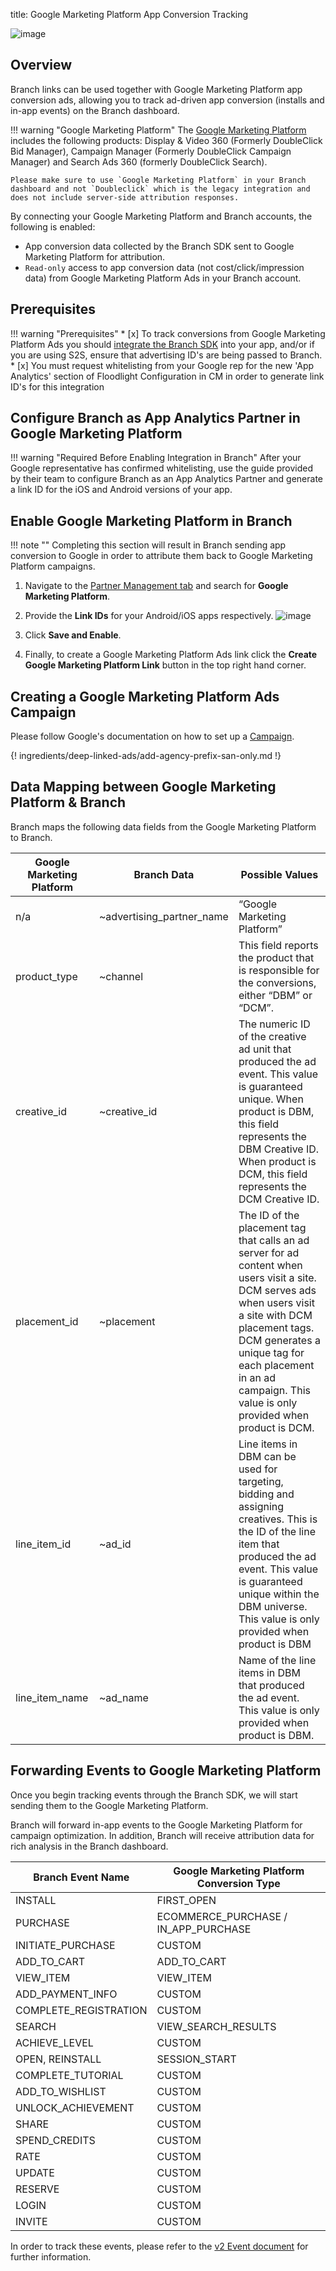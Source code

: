 title: Google Marketing Platform App Conversion Tracking

![image](https://cdn.branch.io/branch-assets/ad-partner-manager//gmp-logo-1557768658464.png)

## Overview

Branch links can be used together with Google Marketing Platform app conversion ads, allowing you to track ad-driven app conversion (installs and in-app events) on the Branch dashboard.

!!! warning "Google Marketing Platform"
	The [Google Marketing Platform](https://support.google.com/dcm/answer/9015629?hl=en) includes the following products: Display & Video 360 (Formerly DoubleClick Bid Manager), Campaign Manager (Formerly DoubleClick Campaign Manager) and Search Ads 360 (formerly DoubleClick Search).

	Please make sure to use `Google Marketing Platform` in your Branch dashboard and not `Doubleclick` which is the legacy integration and does not include server-side attribution responses.

By connecting your Google Marketing Platform and Branch accounts, the following is enabled:

- App conversion data collected by the Branch SDK sent to Google Marketing Platform for attribution.
- `Read-only` access to app conversion data (not cost/click/impression data) from Google Marketing Platform Ads in your Branch account.

## Prerequisites

!!! warning "Prerequisites"
	* [x] To track conversions from Google Marketing Platform Ads you should [integrate the Branch SDK](https://docs.branch.io/resources/native-sdks-and-plugins/) into your app, and/or if you are using S2S, ensure that advertising ID's are being passed to Branch. 
	* [x] You must request whitelisting from your Google rep for the new 'App Analytics' section of Floodlight Configuration in CM in order to generate link ID's for this integration

## Configure Branch as App Analytics Partner in Google Marketing Platform

!!! warning "Required Before Enabling Integration in Branch"
	After your Google representative has confirmed whitelisting, use the guide provided by their team to configure Branch as an App Analytics Partner and generate a link ID for the iOS and Android versions of your app.

## Enable Google Marketing Platform in Branch

!!! note ""
	Completing this section will result in Branch sending app conversion to Google in order to attribute them back to Google Marketing Platform campaigns.

1. Navigate to the [Partner Management tab](https://dashboard.branch.io/ads/partner-management) and search for **Google Marketing Platform**.

1. Provide the **Link IDs** for your Android/iOS apps respectively.
	![image](/_assets/img/pages/deep-linked-ads/google-marketing-platform/google-marketing-platform-enable.png)
1. Click **Save and Enable**.

1. Finally, to create a Google Marketing Platform Ads link click the **Create Google Marketing Platform Link** button in the top right hand corner.

## Creating a Google Marketing Platform Ads Campaign

Please follow Google's documentation on how to set up a [Campaign](https://support.google.com/dcm/answer/2838056?visit_id=636933638406934064-1262523168&ref_topic=2834022&rd=1).

{! ingredients/deep-linked-ads/add-agency-prefix-san-only.md !}

## Data Mapping between Google Marketing Platform & Branch

Branch maps the following data fields from the Google Marketing Platform to Branch.

Google Marketing Platform | Branch Data | Possible Values
--- | --- | ---
n/a | ~advertising_partner_name | “Google Marketing Platform”
product_type | ~channel | This field reports the product that is responsible for the conversions, either “DBM” or “DCM”.
creative_id | ~creative_id | The numeric ID of the creative ad unit that produced the ad event. This value is guaranteed unique. When product is DBM, this field represents the DBM Creative ID. When product is DCM, this field represents the DCM Creative ID.
placement_id | ~placement | The ID of the placement tag that calls an ad server for ad content when users visit a site. DCM serves ads when users visit a site with DCM placement tags. DCM generates a unique tag for each placement in an ad campaign. This value is only provided when product is DCM.
line_item_id | ~ad_id | Line items in DBM can be used for targeting, bidding and assigning creatives. This is the ID of the line item that produced the ad event. This value is guaranteed unique within the DBM universe. This value is only provided when product is DBM
line_item_name | ~ad_name | Name of the line items in DBM that produced the ad event. This value is only provided when product is DBM.

## Forwarding Events to Google Marketing Platform

Once you begin tracking events through the Branch SDK, we will start sending them to the Google Marketing Platform.

Branch will forward in-app events to the Google Marketing Platform for campaign optimization. In addition, Branch will receive attribution data for rich analysis in the Branch dashboard.

Branch Event Name | Google Marketing Platform Conversion Type
--- | ---
INSTALL | FIRST_OPEN
PURCHASE | ECOMMERCE_PURCHASE / IN_APP_PURCHASE
INITIATE_PURCHASE | CUSTOM
ADD_TO_CART | ADD_TO_CART
VIEW_ITEM | VIEW_ITEM
ADD_PAYMENT_INFO | CUSTOM
COMPLETE_REGISTRATION | CUSTOM
SEARCH | VIEW_SEARCH_RESULTS
ACHIEVE_LEVEL | CUSTOM
OPEN, REINSTALL | SESSION_START
COMPLETE_TUTORIAL | CUSTOM
ADD_TO_WISHLIST | CUSTOM
UNLOCK_ACHIEVEMENT | CUSTOM
SHARE | CUSTOM
SPEND_CREDITS | CUSTOM
RATE | CUSTOM
UPDATE | CUSTOM
RESERVE | CUSTOM
LOGIN | CUSTOM
INVITE | CUSTOM

In order to track these events, please refer to the [v2 Event document](/apps/v2event/#v2-event) for further information.
